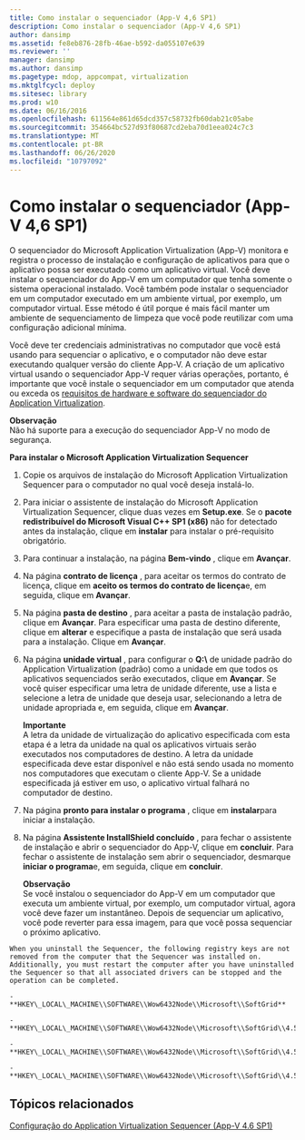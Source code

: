 ```yaml
---
title: Como instalar o sequenciador (App-V 4,6 SP1)
description: Como instalar o sequenciador (App-V 4,6 SP1)
author: dansimp
ms.assetid: fe8eb876-28fb-46ae-b592-da055107e639
ms.reviewer: ''
manager: dansimp
ms.author: dansimp
ms.pagetype: mdop, appcompat, virtualization
ms.mktglfcycl: deploy
ms.sitesec: library
ms.prod: w10
ms.date: 06/16/2016
ms.openlocfilehash: 611564e861d65dcd357c58732fb60dab21c05abe
ms.sourcegitcommit: 354664bc527d93f80687cd2eba70d1eea024c7c3
ms.translationtype: MT
ms.contentlocale: pt-BR
ms.lasthandoff: 06/26/2020
ms.locfileid: "10797092"
---
```

# Como instalar o sequenciador (App-V 4,6 SP1)


O sequenciador do Microsoft Application Virtualization (App-V) monitora e registra o processo de instalação e configuração de aplicativos para que o aplicativo possa ser executado como um aplicativo virtual. Você deve instalar o sequenciador do App-V em um computador que tenha somente o sistema operacional instalado. Você também pode instalar o sequenciador em um computador executado em um ambiente virtual, por exemplo, um computador virtual. Esse método é útil porque é mais fácil manter um ambiente de sequenciamento de limpeza que você pode reutilizar com uma configuração adicional mínima.

Você deve ter credenciais administrativas no computador que você está usando para sequenciar o aplicativo, e o computador não deve estar executando qualquer versão do cliente App-V. A criação de um aplicativo virtual usando o sequenciador App-V requer várias operações, portanto, é importante que você instale o sequenciador em um computador que atenda ou exceda os [requisitos de hardware e software do sequenciador do Application Virtualization](application-virtualization-sequencer-hardware-and-software-requirements.md).

**Observação**  
Não há suporte para a execução do sequenciador App-V no modo de segurança.



**Para instalar o Microsoft Application Virtualization Sequencer**

1.  Copie os arquivos de instalação do Microsoft Application Virtualization Sequencer para o computador no qual você deseja instalá-lo.

2.  Para iniciar o assistente de instalação do Microsoft Application Virtualization Sequencer, clique duas vezes em **Setup.exe**. Se o **pacote redistribuível do Microsoft Visual C++ SP1 (x86)** não for detectado antes da instalação, clique em **instalar** para instalar o pré-requisito obrigatório.

3.  Para continuar a instalação, na página **Bem-vindo** , clique em **Avançar**.

4.  Na página **contrato de licença** , para aceitar os termos do contrato de licença, clique em **aceito os termos do contrato de licença**e, em seguida, clique em **Avançar**.

5.  Na página **pasta de destino** , para aceitar a pasta de instalação padrão, clique em **Avançar**. Para especificar uma pasta de destino diferente, clique em **alterar** e especifique a pasta de instalação que será usada para a instalação. Clique em **Avançar**.

6.  Na página **unidade virtual** , para configurar o **Q:\\** de unidade padrão do Application Virtualization (padrão) como a unidade em que todos os aplicativos sequenciados serão executados, clique em **Avançar**. Se você quiser especificar uma letra de unidade diferente, use a lista e selecione a letra de unidade que deseja usar, selecionando a letra de unidade apropriada e, em seguida, clique em **Avançar**.

    **Importante**  
    A letra da unidade de virtualização do aplicativo especificada com esta etapa é a letra da unidade na qual os aplicativos virtuais serão executados nos computadores de destino. A letra da unidade especificada deve estar disponível e não está sendo usada no momento nos computadores que executam o cliente App-V. Se a unidade especificada já estiver em uso, o aplicativo virtual falhará no computador de destino.



7.  Na página **pronto para instalar o programa** , clique em **instalar**para iniciar a instalação.

8.  Na página **Assistente InstallShield concluído** , para fechar o assistente de instalação e abrir o sequenciador do App-V, clique em **concluir**. Para fechar o assistente de instalação sem abrir o sequenciador, desmarque **iniciar o programa**e, em seguida, clique em **concluir**.

    **Observação**  
    Se você instalou o sequenciador do App-V em um computador que executa um ambiente virtual, por exemplo, um computador virtual, agora você deve fazer um instantâneo. Depois de sequenciar um aplicativo, você pode reverter para essa imagem, para que você possa sequenciar o próximo aplicativo.



~~~
When you uninstall the Sequencer, the following registry keys are not removed from the computer that the Sequencer was installed on. Additionally, you must restart the computer after you have uninstalled the Sequencer so that all associated drivers can be stopped and the operation can be completed.

-   **HKEY\_LOCAL\_MACHINE\\SOFTWARE\\Wow6432Node\\Microsoft\\SoftGrid**

-   **HKEY\_LOCAL\_MACHINE\\SOFTWARE\\Wow6432Node\\Microsoft\\SoftGrid\\4.5**

-   **HKEY\_LOCAL\_MACHINE\\SOFTWARE\\Wow6432Node\\Microsoft\\SoftGrid\\4.5\\SystemGuard**

-   **HKEY\_LOCAL\_MACHINE\\SOFTWARE\\Wow6432Node\\Microsoft\\SoftGrid\\4.5\\SystemGuard\\SecKey**
~~~

## Tópicos relacionados


[Configuração do Application Virtualization Sequencer (App-V 4.6 SP1)](configuring-the-application-virtualization-sequencer--app-v-46-sp1-.md)









